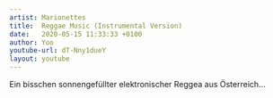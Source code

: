 ```yaml
---
artist: Marionettes
title:  Reggae Music (Instrumental Version)
date:   2020-05-15 11:33:33 +0100
author: Yoo
youtube-url: dT-Nny1dueY
layout: youtube
---
```


Ein bisschen sonnengefüllter elektronischer Reggea aus Österreich…
